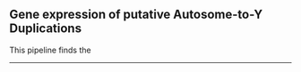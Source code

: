 ## Gene expression of putative Autosome-to-Y Duplications


This pipeline finds the 

------------------------------------------------------------------------------------------------------------------------------------
